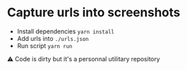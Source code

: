 # Capture urls into screenshots

- Install dependencies `yarn install`
- Add urls into `./urls.json`
- Run script `yarn run`

⚠️ Code is dirty but it's a personnal utilitary repository

